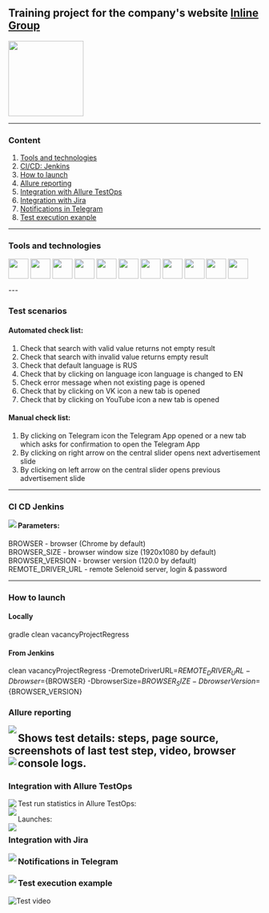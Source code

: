 ## Training project for the company's website [Inline Group](https://inlinegroup.ru/)  

<image src="https://github.com/EvgeniiaLV/inline_group_vacancy_project/assets/153442050/329cb0b4-53b8-483e-8a9a-f74b0f5c790d" width="150" height="150"/>

---
### Content
1. [Tools and technologies](#tools-and-technologies)
2. [CI/CD: Jenkins](#ci-cd-jenkins)
3. [How to launch](#how-to-launch)
4. [Allure reporting](#allure-reporting)
5. [Integration with Allure TestOps](#integration-with-allure-testops)
6. [Integration with Jira](#integration-with-jira)
7. [Notifications in Telegram](#notifications-in-telegram)
8. [Test execution exanple](#test-execution-exanple)
---
### Tools and technologies
<p align="left">
  <img align="center" src="https://github.com/EvgeniiaLV/inline_group_vacancy_project/blob/master/staticFiles/icons/gitHub.svg" height="40" width="40" /> 
  <img align="center" src="https://github.com/EvgeniiaLV/inline_group_vacancy_project/blob/master/staticFiles/icons/java.svg" height="40" width="40" />
  <img align="center" src="https://github.com/EvgeniiaLV/inline_group_vacancy_project/blob/master/staticFiles/icons/IntelliJIdea.svg" height="40" width="40" />
  <img align="center" src="https://github.com/EvgeniiaLV/inline_group_vacancy_project/blob/master/staticFiles/icons/gradle.svg" height="40" width="40" />
  <img align="center" src="https://github.com/EvgeniiaLV/inline_group_vacancy_project/blob/master/staticFiles/icons/jenkins.svg" height="40" width="40" />
  <img align="center" src="https://github.com/EvgeniiaLV/inline_group_vacancy_project/blob/master/staticFiles/icons/junit5.svg" height="40" width="40" />       
  <img align="center" src="https://github.com/EvgeniiaLV/inline_group_vacancy_project/blob/master/staticFiles/icons/jira.svg" height="40" width="40" />
  <img align="center" src="https://github.com/EvgeniiaLV/inline_group_vacancy_project/blob/master/staticFiles/icons/allure.svg" height="40" width="40" />
  <img align="center" src="https://github.com/EvgeniiaLV/inline_group_vacancy_project/blob/master/staticFiles/icons/allureTestOps.svg" height="40" width="40" />
  <img align="center" src="https://github.com/EvgeniiaLV/inline_group_vacancy_project/blob/master/staticFiles/icons/selenide.svg" height="40" width="40" />
  <img align="center" src="https://github.com/EvgeniiaLV/inline_group_vacancy_project/blob/master/staticFiles/icons/telegram.svg" height="40" width="40" />
</p>
---

### Test scenarios
#### Automated check list:
1. Check that search with valid value returns not empty result
2. Check that search with invalid value returns empty result
3. Check that default language is RUS
4. Check that by clicking on language icon language is changed to EN
5. Check error message when not existing page is opened
6. Check that by clicking on VK icon a new tab is opened
7. Check that by clicking on YouTube icon a new tab is opened
#### Manual check list:
1. By clicking on Telegram icon the Telegram App opened or a new tab which asks for confirmation to open the Telegram App
2. By clicking on right arrow on the central slider opens next advertisement slide
3. By clicking on left arrow on the central slider opens previous advertisement slide
---
### CI CD Jenkins
<img align="left" src="https://github.com/EvgeniiaLV/inline_group_vacancy_project/blob/master/staticFiles/images/jenkinsProject.jpg"/>

#### Parameters:
BROWSER - browser (Chrome by default)  
BROWSER_SIZE - browser window size (1920x1080 by default)  
BROWSER_VERSION - browser version (120.0 by default)  
REMOTE_DRIVER_URL - remote Selenoid server, login & password  

---
### How to launch
#### Locally
gradle clean vacancyProjectRegress
#### From Jenkins
clean vacancyProjectRegress 
-DremoteDriverURL=${REMOTE_DRIVER_URL} 
-Dbrowser=${BROWSER} 
-DbrowserSize=${BROWSER_SIZE} 
-DbrowserVersion=${BROWSER_VERSION}

### Allure reporting
<img align="left" src="https://github.com/EvgeniiaLV/inline_group_vacancy_project/blob/master/staticFiles/images/allureReport.jpg"/>  
  
Shows test details: steps, page source, screenshots of last test step, video, browser console logs.
<img align="left" src="https://github.com/EvgeniiaLV/inline_group_vacancy_project/blob/master/staticFiles/images/allureReportTaskSteps.jpg"/>
---
### Integration with Allure TestOps
<img align="left" src="https://github.com/EvgeniiaLV/inline_group_vacancy_project/blob/master/staticFiles/images/allureTestOpsDashboard.jpg"/>

Test run statistics in Allure TestOps:  
<img align="left" src="https://github.com/EvgeniiaLV/inline_group_vacancy_project/blob/master/staticFiles/images/allureTestOpsAutomatedTestCases.jpg"/>

Launches:  
<img align="left" src="https://github.com/EvgeniiaLV/inline_group_vacancy_project/blob/master/staticFiles/images/allureTestOpsLaunches.jpg"/>
  
### Integration with Jira
<img align="left" src="https://github.com/EvgeniiaLV/inline_group_vacancy_project/blob/master/staticFiles/images/jiraTask.jpg"/>
  
### Notifications in Telegram
<img align="left" src="https://github.com/EvgeniiaLV/inline_group_vacancy_project/blob/master/staticFiles/images/telegramBotNotifications.jpg"/>  
  
### Test execution example
![Test video](https://github.com/EvgeniiaLV/inline_group_vacancy_project/blob/master/staticFiles/video/VideoTestExample.gif)
